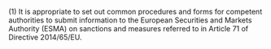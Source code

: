 (1) It is appropriate to set out common procedures and forms for competent authorities to submit information to the European Securities and Markets Authority (ESMA) on sanctions and measures referred to in Article 71 of Directive 2014/65/EU.